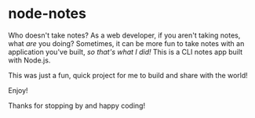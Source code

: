 # node-notes
Who doesn't take notes? As a web developer, if you aren't taking notes, what <em>are</em> you doing?
Sometimes, it can be more fun to take notes with an application you've built, <em>so that's what I did!</em>
This is a CLI notes app built with Node.js. 

This was just a fun, quick project for me to build and share with the world!

Enjoy!

Thanks for stopping by and happy coding!
